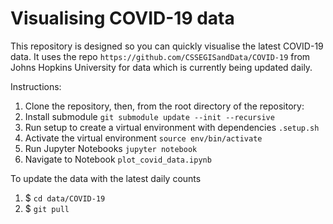 # Visualising COVID-19 data

This repository is designed so you can quickly visualise the latest COVID-19 data. It uses the repo `https://github.com/CSSEGISandData/COVID-19` from Johns Hopkins University for data which is currently being updated daily.

Instructions:
1. Clone the repository, then, from the root directory of the repository:
2. Install submodule `git submodule update --init --recursive`
3. Run setup to create a virtual environment with dependencies `.setup.sh`
4. Activate the virtual environment `source env/bin/activate`
5. Run Jupyter Notebooks `jupyter notebook`
6. Navigate to Notebook `plot_covid_data.ipynb`

To update the data with the latest daily counts
1. $ `cd data/COVID-19`
2. $ `git pull`

